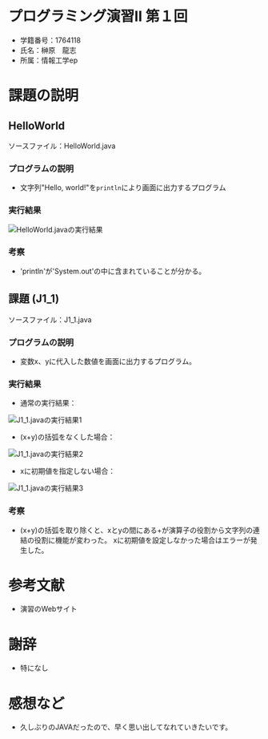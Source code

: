 # プログラミング演習II 第１回
* 学籍番号：1764118
* 氏名：榊原　龍志
* 所属：情報工学ep


# 課題の説明

## HelloWorld
ソースファイル：HelloWorld.java

### プログラムの説明
* 文字列"Hello, world!"を`println`により画面に出力するプログラム

### 実行結果
![HelloWorld.javaの実行結果](screenshot00.png)

### 考察
* 'println'が'System.out'の中に含まれていることが分かる。

## 課題 (J1_1)
ソースファイル：J1_1.java

### プログラムの説明
* 変数x、yに代入した数値を画面に出力するプログラム。

### 実行結果

* 通常の実行結果：

![J1_1.javaの実行結果1](screenshot01-01.png)

* (x+y)の括弧をなくした場合：

![J1_1.javaの実行結果2](screenshot01-02.png)

* xに初期値を指定しない場合：

![J1_1.javaの実行結果3](screenshot01-03.png)

### 考察
* (x+y)の括弧を取り除くと、xとyの間にある+が演算子の役割から文字列の連結の役割に機能が変わった。
xに初期値を設定しなかった場合はエラーが発生した。

# 参考文献
* 演習のWebサイト

# 謝辞
* 特になし

# 感想など
* 久しぶりのJAVAだったので、早く思い出してなれていきたいです。
